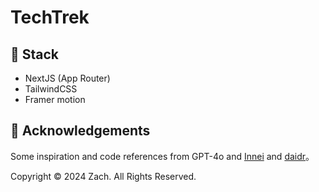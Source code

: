 # TechTrek

## :wrench: Stack

- NextJS (App Router)
- TailwindCSS
- Framer motion

## 🥰 Acknowledgements

Some inspiration and code references from GPT-4o and [Innei](https://github.com/Innei/Shiro) and [daidr](https://github.com/daidr/douLog)。

Copyright © 2024 Zach. All Rights Reserved.
